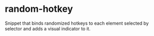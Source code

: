 # random-hotkey
Snippet that binds randomized hotkeys to each element selected by selector and adds a visual indicator to it.
